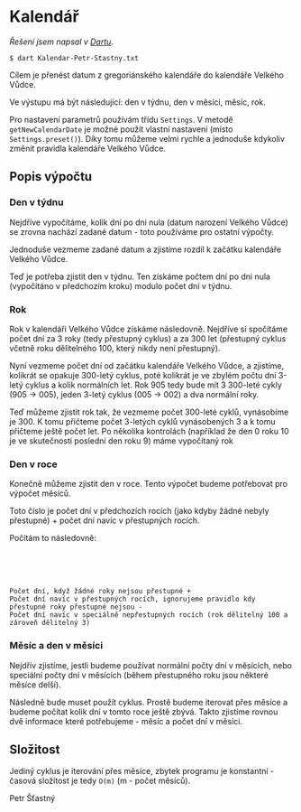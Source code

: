 # Kalendář

*Řešení jsem napsal v [Dartu](https://www.dartlang.org/).*

`$ dart Kalendar-Petr-Stastny.txt`

Cílem je přenést datum z gregoriánského kalendáře do kalendáře Velkého Vůdce.

Ve výstupu má být následující: den v týdnu, den v měsíci, měsíc, rok.

Pro nastavení parametrů používám třídu `Settings`. V metodě `getNewCalendarDate` je možné použít vlastní nastavení (místo `Settings.preset()`). Díky tomu můžeme velmi rychle a jednoduše kdykoliv změnit pravidla kalendáře Velkého Vůdce.

## Popis výpočtu

### Den v týdnu

Nejdříve vypočítáme, kolik dní po dni nula (datum narození Velkého Vůdce) se zrovna nachází zadané datum - toto používáme pro ostatní výpočty.

Jednoduše vezmeme zadané datum a zjistíme rozdíl k začátku kalendáře Velkého Vůdce.

Teď je potřeba zjistit den v týdnu. Ten získáme počtem dní po dni nula (vypočítáno v předchozím kroku) modulo počet dní v týdnu.


### Rok

Rok v kalendáři Velkého Vůdce získáme následovně. Nejdříve si spočítáme počet dní za 3 roky (tedy přestupný cyklus) a za 300 let (přestupný cyklus včetně roku dělitelného 100, který nikdy není přestupný).

Nyní vezmeme počet dní od začátku kalendáře Velkého Vůdce, a zjistíme, kolikrát se opakuje 300-letý cyklus, poté kolikrát je ve zbylém počtu dní 3-letý cyklus a kolik normálních let. Rok 905 tedy bude mít 3 300-leté cykly (905 -> 005), jeden 3-letý cyklus (005 -> 002) a dva normální roky.

Teď můžeme zjistit rok tak, že vezmeme počet 300-leté cyklů, vynásobíme je 300. K tomu přičteme počet 3-letých cyklů vynásobených 3 a k tomu přičteme ještě počet let. Po několika kontrolách (například že den 0 roku 10 je ve skutečnosti poslední den roku 9) máme vypočítaný rok

### Den v roce

Konečně můžeme zjistit den v roce. Tento výpočet budeme potřebovat pro výpočet měsíců.

Toto číslo je počet dní v předchozích rocích (jako kdyby žádné nebyly přestupné) + počet dní navíc v přestupných rocích. 

Počítám to následovně:


<br />

<br />

<br >


```
Počet dní, když žádné roky nejsou přestupné +
Počet dní navíc v přestupných rocích, ignorujeme pravidlo kdy přestupné roky přestupné nejsou -
Počet dní navíc v speciálně nepřestupných rocích (rok dělitelný 100 a zároveň dělitelný 3)
```

### Měsíc a den v měsíci

Nejdřív zjistíme, jestli budeme používat normální počty dní v měsících, nebo speciální počty dní v měsících (během přestupného roku jsou některé měsíce delší).

Následně bude muset použít cyklus. Prostě budeme iterovat přes měsíce a budeme počítat kolik dní v tomto roce ještě zbývá. Takto zjistíme rovnou dvě informace které potřebujeme - měsíc a počet dní v měsíci.

## Složitost

Jediný cyklus je iterování přes měsíce, zbytek programu je konstantní - časová složitost je tedy `O(m)` (m - počet měsíců).



Petr Šťastný